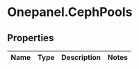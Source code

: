 # Onepanel.CephPools

## Properties
Name | Type | Description | Notes
------------ | ------------- | ------------- | -------------


